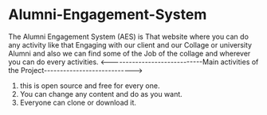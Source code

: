 # Alumni-Engagement-System
The Alumni Engagement System (AES) is That website where you can do any activity like that Engaging with our client and our Collage or university Alumni and also we can find some of the Job of  the collage and wherever you can do every activities.
<-----------------------------Main activities of the Project---------------------------->
1. this is open source and free for every one.
2. You can change any content and do as you want.
3. Everyone can clone or download it.
